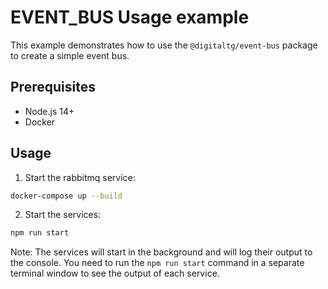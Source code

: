 # EVENT_BUS Usage example

This example demonstrates how to use the `@digitaltg/event-bus` package to create a simple event bus.

## Prerequisites

- Node.js 14+
- Docker

## Usage

1. Start the rabbitmq service:

```bash
docker-compose up --build
```

2. Start the services:

```bash
npm run start
```

Note: The services will start in the background and will log their output to the console. You need to run the `npm run start` command in a separate terminal window to see the output of each service.